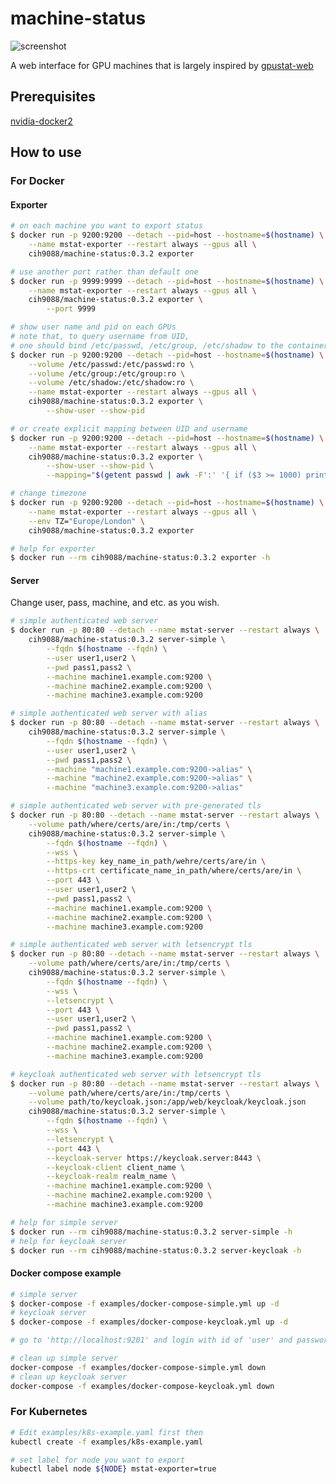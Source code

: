 # machine-status
![screenshot](https://imgur.com/kFTAvDS.png)

A web interface for GPU machines that is largely inspired by [gpustat-web](https://github.com/wookayin/gpustat-web)

## Prerequisites
[nvidia-docker2](https://docs.nvidia.com/datacenter/cloud-native/container-toolkit/install-guide.html)

## How to use

### For Docker
#### Exporter
```bash
# on each machine you want to export status
$ docker run -p 9200:9200 --detach --pid=host --hostname=$(hostname) \
    --name mstat-exporter --restart always --gpus all \
    cih9088/machine-status:0.3.2 exporter

# use another port rather than default one
$ docker run -p 9999:9999 --detach --pid=host --hostname=$(hostname) \
    --name mstat-exporter --restart always --gpus all \
    cih9088/machine-status:0.3.2 exporter \
        --port 9999

# show user name and pid on each GPUs
# note that, to query username from UID,
# one should bind /etc/passwd, /etc/group, /etc/shadow to the container
$ docker run -p 9200:9200 --detach --pid=host --hostname=$(hostname) \
    --volume /etc/passwd:/etc/passwd:ro \
    --volume /etc/group:/etc/group:ro \
    --volume /etc/shadow:/etc/shadow:ro \
    --name mstat-exporter --restart always --gpus all \
    cih9088/machine-status:0.3.2 exporter \
        --show-user --show-pid

# or create explicit mapping between UID and username
$ docker run -p 9200:9200 --detach --pid=host --hostname=$(hostname) \
    --name mstat-exporter --restart always --gpus all \
    cih9088/machine-status:0.3.2 exporter \
        --show-user --show-pid \
        --mapping="$(getent passwd | awk -F':' '{ if ($3 >= 1000) printf "%s:%s ", $1, $3; }')"

# change timezone
$ docker run -p 9200:9200 --detach --pid=host --hostname=$(hostname) \
    --name mstat-exporter --restart always --gpus all \
    --env TZ="Europe/London" \
    cih9088/machine-status:0.3.2 exporter

# help for exporter
$ docker run --rm cih9088/machine-status:0.3.2 exporter -h
```

<!-- ##### Environment variables -->
<!-- - **MSTAT_PORT**: Port to serve. Defaults to `9200`. -->
<!-- - **MSTAT_SHOW_USER**: Show user name of process. Defaults to `false`. -->
<!-- - **MSTAT_SHOW_PID**: Show PID. Defaults to `false`. -->
<!-- - **MSTAT_SHOW_POWER**: Show power consumption. Defaults to `false`. -->
<!-- - **MSTAT_SHOW_CMD**: Show command. Defaults to `true`. -->
<!-- - **MSTAT_SHOW_FAN**: Show fan speed. Defaults to `false`. -->
<!-- - **MSTAT_MAPPING**: Mapping between username and UID. Defualts to ``. -->

#### Server
Change user, pass, machine, and etc. as you wish.
```bash
# simple authenticated web server
$ docker run -p 80:80 --detach --name mstat-server --restart always \
    cih9088/machine-status:0.3.2 server-simple \
        --fqdn $(hostname --fqdn) \
        --user user1,user2 \
        --pwd pass1,pass2 \
        --machine machine1.example.com:9200 \
        --machine machine2.example.com:9200 \
        --machine machine3.example.com:9200

# simple authenticated web server with alias
$ docker run -p 80:80 --detach --name mstat-server --restart always \
    cih9088/machine-status:0.3.2 server-simple \
        --fqdn $(hostname --fqdn) \
        --user user1,user2 \
        --pwd pass1,pass2 \
        --machine "machine1.example.com:9200->alias" \
        --machine "machine2.example.com:9200->alias" \
        --machine "machine3.example.com:9200->alias"

# simple authenticated web server with pre-generated tls
$ docker run -p 80:80 --detach --name mstat-server --restart always \
    --volume path/where/certs/are/in:/tmp/certs \
    cih9088/machine-status:0.3.2 server-simple \
        --fqdn $(hostname --fqdn) \
        --wss \
        --https-key key_name_in_path/wehre/certs/are/in \
        --https-crt certificate_name_in_path/where/certs/are/in \
        --port 443 \
        --user user1,user2 \
        --pwd pass1,pass2 \
        --machine machine1.example.com:9200 \
        --machine machine2.example.com:9200 \
        --machine machine3.example.com:9200

# simple authenticated web server with letsencrypt tls
$ docker run -p 80:80 --detach --name mstat-server --restart always \
    --volume path/where/certs/are/in:/tmp/certs \
    cih9088/machine-status:0.3.2 server-simple \
        --fqdn $(hostname --fqdn) \
        --wss \
        --letsencrypt \
        --port 443 \
        --user user1,user2 \
        --pwd pass1,pass2 \
        --machine machine1.example.com:9200 \
        --machine machine2.example.com:9200 \
        --machine machine3.example.com:9200

# keycloak authenticated web server with letsencrypt tls
$ docker run -p 80:80 --detach --name mstat-server --restart always \
    --volume path/where/certs/are/in:/tmp/certs \
    --volume path/to/keycloak.json:/app/web/keycloak/keycloak.json
    cih9088/machine-status:0.3.2 server-simple \
        --fqdn $(hostname --fqdn) \
        --wss \
        --letsencrypt \
        --port 443 \
        --keycloak-server https://keycloak.server:8443 \
        --keycloak-client client_name \
        --keycloak-realm realm_name \
        --machine machine1.example.com:9200 \
        --machine machine2.example.com:9200 \
        --machine machine3.example.com:9200

# help for simple server
$ docker run --rm cih9088/machine-status:0.3.2 server-simple -h
# help for keycloak server
$ docker run --rm cih9088/machine-status:0.3.2 server-keycloak -h
```

#### Docker compose example
```bash
# simple server
$ docker-compose -f examples/docker-compose-simple.yml up -d
# keycloak server
$ docker-compose -f examples/docker-compose-keycloak.yml up -d

# go to 'http://localhost:9201' and login with id of 'user' and password of 'pwd'

# clean up simple server
docker-compose -f examples/docker-compose-simple.yml down
# clean up keycloak server
docker-compose -f examples/docker-compose-keycloak.yml down
```


### For Kubernetes
```bash
# Edit examples/k8s-example.yaml first then
kubectl create -f examples/k8s-example.yaml

# set label for node you want to export
kubectl label node ${NODE} mstat-exporter=true
```
